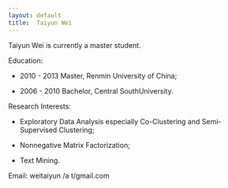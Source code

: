 ```yaml
---
layout: default
title:  Taiyun Wei
---
```


Taiyun Wei is currently a master student. 

Education:

 -  2010 - 2013   Master, Renmin University of China; 

 -  2006 - 2010   Bachelor, Central SouthUniversity.

Research Interests:

 -  Exploratory Data Analysis especially Co-Clustering and Semi-Supervised Clustering;

 -  Nonnegative Matrix Factorization;

 -  Text Mining.  

Email: weitaiyun /a t/gmail.com